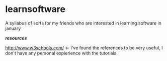 learnsoftware
=============

A syllabus of sorts for my friends who are interested in learning software in january

***resources***

http://www.w3schools.com/ <- I've found the references to be very useful, I don't have any personal expierience with the tutorials.
